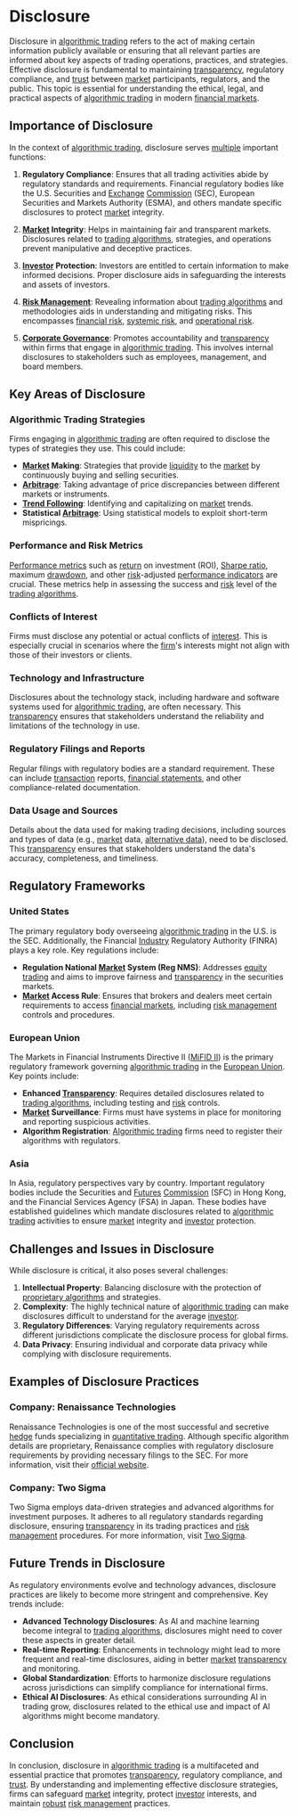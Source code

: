 # Disclosure

Disclosure in [algorithmic trading](../a/accountability.md) refers to the act of making certain information publicly available or ensuring that all relevant parties are informed about key aspects of trading operations, practices, and strategies. Effective disclosure is fundamental to maintaining [transparency](../t/transparency.md), regulatory compliance, and [trust](../t/trust.md) between [market](../m/market.md) participants, regulators, and the public. This topic is essential for understanding the ethical, legal, and practical aspects of [algorithmic trading](../a/accountability.md) in modern [financial markets](../f/financial_market.md).

## Importance of Disclosure

In the context of [algorithmic trading](../a/accountability.md), disclosure serves [multiple](../m/multiple.md) important functions:

1. **Regulatory Compliance**: Ensures that all trading activities abide by regulatory standards and requirements. Financial regulatory bodies like the U.S. Securities and [Exchange](../e/exchange.md) [Commission](../c/commission.md) (SEC), European Securities and Markets Authority (ESMA), and others mandate specific disclosures to protect [market](../m/market.md) integrity.

2. **[Market](../m/market.md) Integrity**: Helps in maintaining fair and transparent markets. Disclosures related to [trading algorithms](../t/trading_algorithms.md), strategies, and operations prevent manipulative and deceptive practices.

3. **[Investor](../i/investor.md) Protection**: Investors are entitled to certain information to make informed decisions. Proper disclosure aids in safeguarding the interests and assets of investors.

4. **[Risk Management](../r/risk_management.md)**: Revealing information about [trading algorithms](../t/trading_algorithms.md) and methodologies aids in understanding and mitigating risks. This encompasses [financial risk](../f/financial_risk.md), [systemic risk](../s/systemic_risk.md), and [operational risk](../o/operational_risk.md).

5. **[Corporate Governance](../c/corporate_governance.md)**: Promotes accountability and [transparency](../t/transparency.md) within firms that engage in [algorithmic trading](../a/accountability.md). This involves internal disclosures to stakeholders such as employees, management, and board members.

## Key Areas of Disclosure

### Algorithmic Trading Strategies
Firms engaging in [algorithmic trading](../a/accountability.md) are often required to disclose the types of strategies they use. This could include:

- **[Market](../m/market.md) Making**: Strategies that provide [liquidity](../l/liquidity.md) to the [market](../m/market.md) by continuously buying and selling securities.
- **[Arbitrage](../a/arbitrage.md)**: Taking advantage of price discrepancies between different markets or instruments.
- **[Trend Following](../t/trend_following.md)**: Identifying and capitalizing on [market](../m/market.md) trends.
- **Statistical [Arbitrage](../a/arbitrage.md)**: Using statistical models to exploit short-term mispricings.

### Performance and Risk Metrics
[Performance metrics](../p/performance_metrics.md) such as [return](../r/return.md) on investment (ROI), [Sharpe ratio](../s/sharpe_ratio.md), maximum [drawdown](../d/drawdown.md), and other [risk](../r/risk.md)-adjusted [performance indicators](../p/performance_indicators.md) are crucial. These metrics help in assessing the success and [risk](../r/risk.md) level of the [trading algorithms](../t/trading_algorithms.md).

### Conflicts of Interest
Firms must disclose any potential or actual conflicts of [interest](../i/interest.md). This is especially crucial in scenarios where the [firm](../f/firm.md)'s interests might not align with those of their investors or clients.

### Technology and Infrastructure
Disclosures about the technology stack, including hardware and software systems used for [algorithmic trading](../a/accountability.md), are often necessary. This [transparency](../t/transparency.md) ensures that stakeholders understand the reliability and limitations of the technology in use.

### Regulatory Filings and Reports
Regular filings with regulatory bodies are a standard requirement. These can include [transaction](../t/transaction.md) reports, [financial statements](../f/financial_statements.md), and other compliance-related documentation.

### Data Usage and Sources
Details about the data used for making trading decisions, including sources and types of data (e.g., [market](../m/market.md) data, [alternative data](../a/alternative_data.md)), need to be disclosed. This [transparency](../t/transparency.md) ensures that stakeholders understand the data's accuracy, completeness, and timeliness.

## Regulatory Frameworks

### United States
The primary regulatory body overseeing [algorithmic trading](../a/accountability.md) in the U.S. is the SEC. Additionally, the Financial [Industry](../i/industry.md) Regulatory Authority (FINRA) plays a key role. Key regulations include:

- **Regulation National [Market](../m/market.md) System (Reg NMS)**: Addresses [equity trading](../e/equity_trading.md) and aims to improve fairness and [transparency](../t/transparency.md) in the securities markets.
- **[Market](../m/market.md) Access Rule**: Ensures that brokers and dealers meet certain requirements to access [financial markets](../f/financial_market.md), including [risk management](../r/risk_management.md) controls and procedures.

### European Union
The Markets in Financial Instruments Directive II ([MiFID II](../m/mifid_ii.md)) is the primary regulatory framework governing [algorithmic trading](../a/accountability.md) in the [European Union](../e/european_union_(eu).md). Key points include:

- **Enhanced [Transparency](../t/transparency.md)**: Requires detailed disclosures related to [trading algorithms](../t/trading_algorithms.md), including testing and [risk](../r/risk.md) controls.
- **[Market](../m/market.md) Surveillance**: Firms must have systems in place for monitoring and reporting suspicious activities.
- **Algorithm Registration**: [Algorithmic trading](../a/accountability.md) firms need to register their algorithms with regulators.

### Asia
In Asia, regulatory perspectives vary by country. Important regulatory bodies include the Securities and [Futures](../f/futures.md) [Commission](../c/commission.md) (SFC) in Hong Kong, and the Financial Services Agency (FSA) in Japan. These bodies have established guidelines which mandate disclosures related to [algorithmic trading](../a/accountability.md) activities to ensure [market](../m/market.md) integrity and [investor](../i/investor.md) protection.

## Challenges and Issues in Disclosure

While disclosure is critical, it also poses several challenges:

1. **Intellectual Property**: Balancing disclosure with the protection of [proprietary algorithms](../p/proprietary_algorithms.md) and strategies.
2. **Complexity**: The highly technical nature of [algorithmic trading](../a/accountability.md) can make disclosures difficult to understand for the average [investor](../i/investor.md).
3. **Regulatory Differences**: Varying regulatory requirements across different jurisdictions complicate the disclosure process for global firms.
4. **Data Privacy**: Ensuring individual and corporate data privacy while complying with disclosure requirements.

## Examples of Disclosure Practices

### Company: Renaissance Technologies
Renaissance Technologies is one of the most successful and secretive [hedge](../h/hedge.md) funds specializing in [quantitative trading](../q/quantitative_trading.md). Although specific algorithm details are proprietary, Renaissance complies with regulatory disclosure requirements by providing necessary filings to the SEC. For more information, visit their [official website](https://www.rentec.com/).

### Company: Two Sigma
Two Sigma employs data-driven strategies and advanced algorithms for investment purposes. It adheres to all regulatory standards regarding disclosure, ensuring [transparency](../t/transparency.md) in its trading practices and [risk management](../r/risk_management.md) procedures. For more information, visit [Two Sigma](https://www.twosigma.com/).

## Future Trends in Disclosure

As regulatory environments evolve and technology advances, disclosure practices are likely to become more stringent and comprehensive. Key trends include:

- **Advanced Technology Disclosures**: As AI and machine learning become integral to [trading algorithms](../t/trading_algorithms.md), disclosures might need to cover these aspects in greater detail.
- **Real-time Reporting**: Enhancements in technology might lead to more frequent and real-time disclosures, aiding in better [market](../m/market.md) [transparency](../t/transparency.md) and monitoring.
- **Global Standardization**: Efforts to harmonize disclosure regulations across jurisdictions can simplify compliance for international firms.
- **Ethical AI Disclosures**: As ethical considerations surrounding AI in trading grow, disclosures related to the ethical use and impact of AI algorithms might become mandatory.

## Conclusion

In conclusion, disclosure in [algorithmic trading](../a/accountability.md) is a multifaceted and essential practice that promotes [transparency](../t/transparency.md), regulatory compliance, and [trust](../t/trust.md). By understanding and implementing effective disclosure strategies, firms can safeguard [market](../m/market.md) integrity, protect [investor](../i/investor.md) interests, and maintain [robust](../r/robust.md) [risk management](../r/risk_management.md) practices.